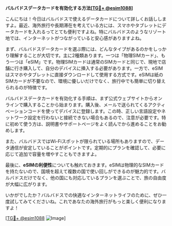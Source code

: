 **バルバドスデータカードを有効化する方法[[TG💪+ @esim1088](https://t.me/s/esim1088)]**

こんにちは！今日はバルバドスで使えるデータカードについて詳しくお話ししますよ。最近、海外旅行や長期滞在を考えている方には、スマホやタブレットにデータカードを入れるってとても便利ですよね。特にバルバドスのようなリゾート地では、インターネットがつながっていると安心感がありますよね。

まず、バルバドスデータカードを選ぶ際には、どんなタイプがあるのかをしっかり理解することが大切です。主に2種類あります。一つは「物理SIMカード」、もう一つは「eSIM」です。物理SIMカードは通常のSIMカードと同じで、現地で店舗に行き購入して、自分のデバイスに挿入する必要があります。一方で、eSIMはスマホやタブレットに直接ダウンロードして使用する方式です。eSIMは紙のSIMカードが不要なので、環境に優しいだけでなく、旅行中でも簡単に切り替えられるのが特徴です。

バルバドスデータカードを有効化する手順は、まず公式ウェブサイトからオンラインで購入することから始まります。購入後、メールで送られてくるアクティベーションコードを使ってデバイスに登録します。この時、正しい言語設定やネットワーク設定を行わないと接続できない場合もあるので、注意が必要です。特に初めて使う方は、説明書やサポートページをよく読んでから進めることをお勧めします。

また、バルバドスではWi-Fiスポットが限られている場所もありますので、データ通信が安定していることがポイントです。定期的にプランを確認して、必要に応じて追加で容量を増やすこともできますよ。

最後に、**eSIMの利便性**についても触れておきます。eSIMは物理的なSIMカードを持たないので、国境を超えて複数の国で使い回しができるのが魅力的です。バルバドスだけでなく、他の国にも対応しているプランを選ぶことで、旅の自由度が大幅に広がります。

いかがでしたか？バルバドスでの快適なインターネットライフのために、ぜひ一度試してみてくださいね。これであなたの海外旅行がもっと楽しく便利になりますよ！

[[TG💪+ @esim1088](https://t.me/s/esim1088) ![Image](https://i.postimg.cc/Y0z9fWf4/image.png)]
